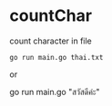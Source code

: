 # countChar
count character in file

```
go run main.go thai.txt
```

or

go run main.go "สวัสดีค่ะ"
